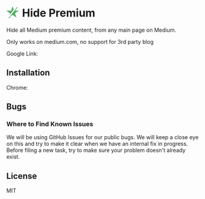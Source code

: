 # <img src="icons/icon_32.png" style="padding-right:10px;" align="left">   Hide Premium

Hide all Medium premium content, from any main page on Medium.

Only works on medium.com, no support for 3rd party blog

Google Link:

## Installation
Chrome:

## Bugs

### Where to Find Known Issues
We will be using GitHub Issues for our public bugs. We will keep a close eye on this and try to make it clear when we have an internal fix in progress. Before filing a new task, try to make sure your problem doesn't already exist.

## License
MIT
